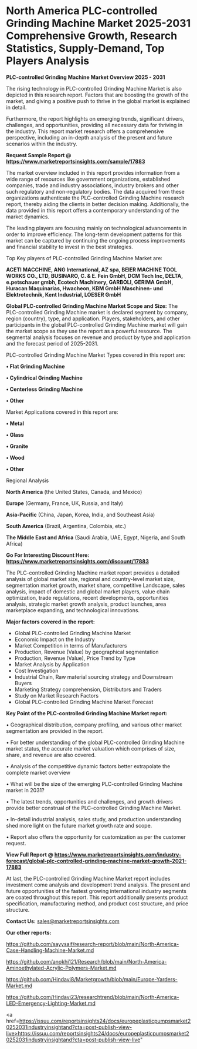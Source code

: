 # North America PLC-controlled Grinding Machine Market 2025-2031 Comprehensive Growth, Research Statistics, Supply-Demand,  Top Players Analysis

<Strong> PLC-controlled Grinding Machine Market Overview 2025 - 2031</strong>

The rising technology in PLC-controlled Grinding Machine Market is also depicted in this research report. Factors that are boosting the growth of the market, and giving a positive push to thrive in the global market is explained in detail.

Furthermore, the report highlights on emerging trends, significant drivers, challenges, and opportunities, providing all necessary data for thriving in the industry. This report market research offers a comprehensive perspective, including an in-depth analysis of the present and future scenarios within the industry.

<strong>Request Sample Report @ <a href=https://www.marketreportsinsights.com/sample/17883>https://www.marketreportsinsights.com/sample/17883</a></strong>

The market overview included in this report provides information from a wide range of resources like government organizations, established companies, trade and industry associations, industry brokers and other such regulatory and non-regulatory bodies. The data acquired from these organizations authenticate the PLC-controlled Grinding Machine research report, thereby aiding the clients in better decision making. Additionally, the data provided in this report offers a contemporary understanding of the market dynamics.

The leading players are focusing mainly on technological advancements in order to improve efficiency. The long-term development patterns for this market can be captured by continuing the ongoing process improvements and financial stability to invest in the best strategies.

Top Key players of PLC-controlled Grinding Machine Market are:

<strong>ACETI MACCHINE, ANG International, AZ spa, BEIER MACHINE TOOL WORKS CO., LTD, BUSINARO, C. & E. Fein GmbH, DCM Tech Inc, DELTA, e.petschauer gmbh, Ecotech Machinery, GARBOLI, GERIMA GmbH, Huracan Maquinarias, Hwacheon, KBM GmbH Maschinen- und Elektrotechnik, Kent Industrial, LOESER GmbH</strong>

<strong><b>Global PLC-controlled Grinding Machine Market Scope and Size:</b></strong>
The PLC-controlled Grinding Machine market is declared segment by company, region (country), type, and application. Players, stakeholders, and other participants in the global PLC-controlled Grinding Machine market will gain the market scope as they use the report as a powerful resource. The segmental analysis focuses on revenue and product by type and application and the forecast period of 2025-2031.

PLC-controlled Grinding Machine Market Types covered in this report are:

<strong>• Flat Grinding Machine

• Cylindrical Grinding Machine

• Centerless Grinding Machine

• Other</strong>

Market Applications covered in this report are:

<strong>• Metal

• Glass

• Granite

• Wood

• Other</strong> 

Regional Analysis

<strong>North America</strong> (the United States, Canada, and Mexico)

<strong>Europe</strong> (Germany, France, UK, Russia, and Italy)

<strong>Asia-Pacific</strong> (China, Japan, Korea, India, and Southeast Asia)

<strong>South America</strong> (Brazil, Argentina, Colombia, etc.)

<strong>The Middle East and Africa</strong> (Saudi Arabia, UAE, Egypt, Nigeria, and South Africa)

<strong>Go For Interesting Discount Here: <a href=https://www.marketreportsinsights.com/discount/17883>https://www.marketreportsinsights.com/discount/17883</a></strong>

The PLC-controlled Grinding Machine market report provides a detailed analysis of global market size, regional and country-level market size, segmentation market growth, market share, competitive Landscape, sales analysis, impact of domestic and global market players, value chain optimization, trade regulations, recent developments, opportunities analysis, strategic market growth analysis, product launches, area marketplace expanding, and technological innovations.

<strong><b>Major factors covered in the report:</b></strong>
<ul>
  <li>Global PLC-controlled Grinding Machine Market </li>
  <li>Economic Impact on the Industry</li>
  <li>Market Competition in terms of Manufacturers</li>
  <li>Production, Revenue (Value) by geographical segmentation</li>
  <li>Production, Revenue (Value), Price Trend by Type</li>
  <li>Market Analysis by Application</li>
  <li>Cost Investigation</li>
  <li>Industrial Chain, Raw material sourcing strategy and Downstream Buyers</li>
  <li>Marketing Strategy comprehension, Distributors and Traders</li>
  <li>Study on Market Research Factors</li>
  <li>Global PLC-controlled Grinding Machine Market Forecast</li>
</ul>

<strong><b>Key Point of the PLC-controlled Grinding Machine Market report:</b></strong>

• Geographical distribution, company profiling, and various other market segmentation are provided in the report.

• For better understanding of the global PLC-controlled Grinding Machine market status, the accurate market valuation which comprises of size, share, and revenue are also covered.

• Analysis of the competitive dynamic factors better extrapolate the complete market overview

• What will be the size of the emerging PLC-controlled Grinding Machine market in 2031?

• The latest trends, opportunities and challenges, and growth drivers provide better construal of the PLC-controlled Grinding Machine Market.

• In-detail industrial analysis, sales study, and production understanding shed more light on the future market growth rate and scope.

• Report also offers the opportunity for customization as per the customer request.

<strong><b>View Full Report @ <a href=https://www.marketreportsinsights.com/industry-forecast/global-plc-controlled-grinding-machine-market-growth-2021-17883>https://www.marketreportsinsights.com/industry-forecast/global-plc-controlled-grinding-machine-market-growth-2021-17883</a></b></strong>


At last, the PLC-controlled Grinding Machine Market report includes investment come analysis and development trend analysis. The present and future opportunities of the fastest growing international industry segments are coated throughout this report. This report additionally presents product specification, manufacturing method, and product cost structure, and price structure.

<strong>Contact Us:</strong>
sales@marketreportsinsights.com

<strong>Our other reports:</strong>

<a href=https://github.com/sayysaif/research-report/blob/main/North-America-Case-Handling-Machine-Market.md>https://github.com/sayysaif/research-report/blob/main/North-America-Case-Handling-Machine-Market.md</a>

<a href=https://github.com/anokhi121/Research/blob/main/North-America-Aminoethylated-Acrylic-Polymers-Market.md>https://github.com/anokhi121/Research/blob/main/North-America-Aminoethylated-Acrylic-Polymers-Market.md</a>

<a href=https://github.com/Hindavi8/Marketgrowth/blob/main/Europe-Yarders-Market.md>https://github.com/Hindavi8/Marketgrowth/blob/main/Europe-Yarders-Market.md</a>

<a href=https://github.com/Hindavi23/researchtrend/blob/main/North-America-LED-Emergency-Lighting-Market.md>https://github.com/Hindavi23/researchtrend/blob/main/North-America-LED-Emergency-Lighting-Market.md</a>

<a href=https://issuu.com/reportsinsights24/docs/europeplasticpumpsmarket20252031industryinsightand?cta=post-publish-view-live>https://issuu.com/reportsinsights24/docs/europeplasticpumpsmarket20252031industryinsightand?cta=post-publish-view-live</a>"
